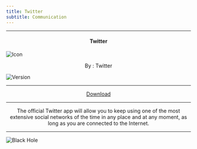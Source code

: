 ```yaml
---
title: Twitter
subtitle: Communication
---
```

---

<h4> <p align="center"> Twitter </p> </h4>

![Icon](https://rb.gy/b28on7)

<p align="center"> By : Twitter </p>

![Version](https://rb.gy/lckpm)

---

<p align ="center">
<a href="https://clk.asia/onLi0dD" class="btn btn-outline-success"> Download </a>
</p>

---

<p align="center">
The official Twitter app will allow you to keep using one of the most extensive social networks of the time in any place and at any moment, as long as you are connected to the Internet.
</p>

---

![Black Hole](https://rb.gy/z0dyyw)
